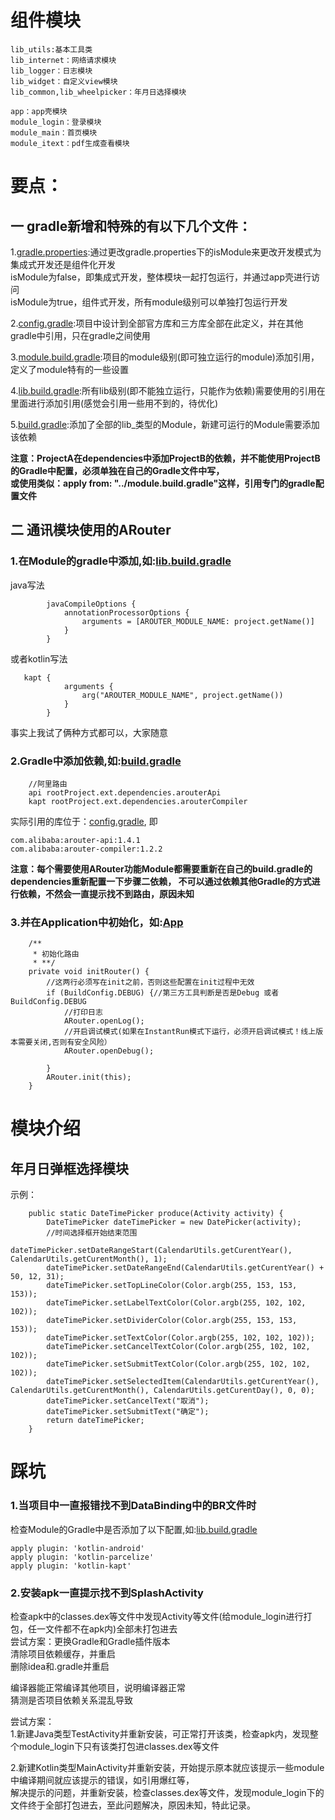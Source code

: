 # 组件模块
```
lib_utils:基本工具类
lib_internet：网络请求模块
lib_logger：日志模块
lib_widget：自定义view模块
lib_common,lib_wheelpicker：年月日选择模块

app：app壳模块
module_login：登录模块
module_main：首页模块
module_itext：pdf生成查看模块
```

# 要点：
## 一 gradle新增和特殊的有以下几个文件：

1.[gradle.properties](gradle.properties):通过更改gradle.properties下的isModule来更改开发模式为集成式开发还是组件化开发  
                                               isModule为false，即集成式开发，整体模块一起打包运行，并通过app壳进行访问  
                                               isModule为true，组件式开发，所有module级别可以单独打包运行开发    

2.[config.gradle](config.gradle):项目中设计到全部官方库和三方库全部在此定义，并在其他gradle中引用，只在gradle之间使用  

3.[module.build.gradle](module.build.gradle):项目的module级别(即可独立运行的module)添加引用，定义了module特有的一些设置  

4.[lib.build.gradle](lib.build.gradle):所有lib级别(即不能独立运行，只能作为依赖)需要使用的引用在里面进行添加引用(感觉会引用一些用不到的，待优化)  

5.[build.gradle](lib_base/build.gradle):添加了全部的lib_类型的Module，新建可运行的Module需要添加该依赖

**注意：ProjectA在dependencies中添加ProjectB的依赖，并不能使用ProjectB的Gradle中配置，必须单独在自己的Gradle文件中写，  
或使用类似：apply from: "../module.build.gradle"这样，引用专门的gradle配置文件**

## 二 通讯模块使用的ARouter
### 1.在Module的gradle中添加,如:[lib.build.gradle](lib.build.gradle)
java写法
```
        javaCompileOptions {
            annotationProcessorOptions {
                arguments = [AROUTER_MODULE_NAME: project.getName()]
            }
        }
```
或者kotlin写法
```
   kapt {
            arguments {
                arg("AROUTER_MODULE_NAME", project.getName())
            }
        }
```
事实上我试了俩种方式都可以，大家随意
### 2.Gradle中添加依赖,如:[build.gradle](lib_base/build.gradle)
```
    //阿里路由
    api rootProject.ext.dependencies.arouterApi
    kapt rootProject.ext.dependencies.arouterCompiler
```
实际引用的库位于：[config.gradle](config.gradle),
即
```
com.alibaba:arouter-api:1.4.1
com.alibaba:arouter-compiler:1.2.2
```
**注意：每个需要使用ARouter功能Module都需要重新在自己的build.gradle的dependencies重新配置一下步骤二依赖，
不可以通过依赖其他Gradle的方式进行依赖，不然会一直提示找不到路由，原因未知**
### 3.并在Application中初始化，如:[App](lib_base/src/main/java/world/share/lib_base/App.kt)
```
    /**
     * 初始化路由
     * **/
    private void initRouter() {
        //这两行必须写在init之前，否则这些配置在init过程中无效
        if (BuildConfig.DEBUG) {//第三方工具判断是否是Debug 或者BuildConfig.DEBUG
            //打印日志
            ARouter.openLog();
            //开启调试模式(如果在InstantRun模式下运行，必须开启调试模式！线上版本需要关闭,否则有安全风险）
            ARouter.openDebug();

        }
        ARouter.init(this);
    }
```

# 模块介绍

## 年月日弹框选择模块

示例：
```
    public static DateTimePicker produce(Activity activity) {
        DateTimePicker dateTimePicker = new DatePicker(activity);
        //时间选择框开始结束范围
        dateTimePicker.setDateRangeStart(CalendarUtils.getCurentYear(), CalendarUtils.getCurentMonth(), 1);
        dateTimePicker.setDateRangeEnd(CalendarUtils.getCurentYear() + 50, 12, 31);
        dateTimePicker.setTopLineColor(Color.argb(255, 153, 153, 153));
        dateTimePicker.setLabelTextColor(Color.argb(255, 102, 102, 102));
        dateTimePicker.setDividerColor(Color.argb(255, 153, 153, 153));
        dateTimePicker.setTextColor(Color.argb(255, 102, 102, 102));
        dateTimePicker.setCancelTextColor(Color.argb(255, 102, 102, 102));
        dateTimePicker.setSubmitTextColor(Color.argb(255, 102, 102, 102));
        dateTimePicker.setSelectedItem(CalendarUtils.getCurentYear(), CalendarUtils.getCurentMonth(), CalendarUtils.getCurentDay(), 0, 0);
        dateTimePicker.setCancelText("取消");
        dateTimePicker.setSubmitText("确定");
        return dateTimePicker;
    }
```


# 踩坑
### 1.当项目中一直报错找不到DataBinding中的BR文件时

检查Module的Gradle中是否添加了以下配置,如:[lib.build.gradle](lib.build.gradle)
```
apply plugin: 'kotlin-android'
apply plugin: 'kotlin-parcelize'
apply plugin: 'kotlin-kapt'
```

### 2.安装apk一直提示找不到SplashActivity

检查apk中的classes.dex等文件中发现Activity等文件(给module_login进行打包，任一文件都不在apk内)全部未打包进去  
尝试方案：更换Gradle和Gradle插件版本  
        清除项目依赖缓存，并重启  
        删除idea和.gradle并重启  

编译器能正常编译其他项目，说明编译器正常  
猜测是否项目依赖关系混乱导致  

尝试方案：  
1.新建Java类型TestActivity并重新安装，可正常打开该类，检查apk内，发现整个module_login下只有该类打包进classes.dex等文件  

2.新建Kotlin类型MainActivity并重新安装，开始提示原本就应该提示一些module中编译期间就应该提示的错误，如引用爆红等，  
解决提示的问题，并重新安装，检查classes.dex等文件，发现module_login下的文件终于全部打包进去，至此问题解决，原因未知，特此记录。  
